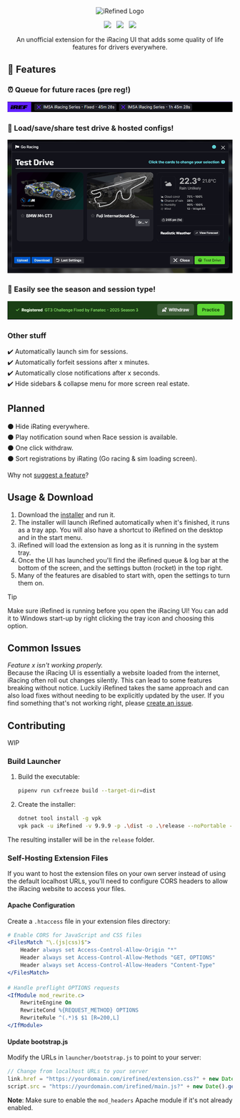 <p align="center">
  <img width="300" src="https://github.com/jason-murray/irefined/blob/main/extension/src/assets/logo.png?raw=true" alt="iRefined Logo"/>
</p>
<div align="center">
  
[![](https://img.shields.io/badge/download-5cd633?style=for-the-badge)](https://github.com/jason-murray/irefined/releases/latest/download/iRefined-win-Setup.exe) &nbsp; [![](https://dcbadge.limes.pink/api/server/hxVf8wcGaV)](https://discord.gg/hxVf8wcGaV) &nbsp; [![](https://img.shields.io/badge/buy_me_a_coffee-FFDD00?style=for-the-badge&logo=buy-me-a-coffee&logoColor=black)](https://buymeacoffee.com/jason_)
  
</div>
<p align="center">
  An unofficial extension for the iRacing UI that adds some quality of life features for drivers everywhere.
</p>

## 🚀 Features

### ⏰ Queue for future races (pre reg!)

![Queue Bar](readme-files/queue-bar.png)

### 💾 Load/save/share test drive & hosted configs!

![Save Conditions](readme-files/saving-conditions.gif)

### 🏁 Easily see the season and session type!

![Join Bar](readme-files/better-join-bar.png)

### Other stuff

:heavy_check_mark: Automatically launch sim for sessions.  
:heavy_check_mark: Automatically forfeit sessions after x minutes.  
:heavy_check_mark: Automatically close notifications after x seconds.  
:heavy_check_mark: Hide sidebars & collapse menu for more screen real estate.

## Planned

:black_circle: Hide iRating everywhere.  
:black_circle: Play notification sound when Race session is available.  
:black_circle: One click withdraw.  
:black_circle: Sort registrations by iRating (Go racing & sim loading screen).

Why not [suggest a feature](https://github.com/jason-murray/irefined/issues/new?template=feature_request.md)?

## Usage & Download

1. Download the [installer](https://github.com/jason-murray/irefined/releases/latest/download/iRefined-win-Setup.exe) and run it.
2. The installer will launch iRefined automatically when it's finished, it runs as a tray app. You will also have a shortcut to iRefined on the desktop and in the start menu.
3. iRefined will load the extension as long as it is running in the system tray.
4. Once the UI has launched you'll find the iRefined queue & log bar at the bottom of the screen, and the settings button (rocket) in the top right.
5. Many of the features are disabled to start with, open the settings to turn them on.

> [!TIP]
> Make sure iRefined is running before you open the iRacing UI! You can add it to Windows start-up by right clicking the tray icon and choosing this option.

## Common Issues

_Feature x isn't working properly._  
Because the iRacing UI is essentially a website loaded from the internet, iRacing often roll out changes silently. This can lead to some features breaking without notice.
Luckily iRefined takes the same approach and can also load fixes without needing to be explicitly updated by the user. If you find something that's not working right, please [create an issue](https://github.com/jason-murray/irefined/issues/new?template=bug_report.md).

## Contributing

WIP

### Build Launcher

1. Build the executable:
   ```bash
   pipenv run cxfreeze build --target-dir=dist
   ```

2. Create the installer:
   ```bash
   dotnet tool install -g vpk
   vpk pack -u iRefined -v 9.9.9 -p .\dist -o .\release --noPortable --icon icon.ico
   ```

The resulting installer will be in the `release` folder.

### Self-Hosting Extension Files

If you want to host the extension files on your own server instead of using the default localhost URLs, you'll need to configure CORS headers to allow the iRacing website to access your files.

#### Apache Configuration

Create a `.htaccess` file in your extension files directory:

```apache
# Enable CORS for JavaScript and CSS files
<FilesMatch "\.(js|css)$">
    Header always set Access-Control-Allow-Origin "*"
    Header always set Access-Control-Allow-Methods "GET, OPTIONS"
    Header always set Access-Control-Allow-Headers "Content-Type"
</FilesMatch>

# Handle preflight OPTIONS requests
<IfModule mod_rewrite.c>
    RewriteEngine On
    RewriteCond %{REQUEST_METHOD} OPTIONS
    RewriteRule ^(.*)$ $1 [R=200,L]
</IfModule>
```

#### Update bootstrap.js

Modify the URLs in `launcher/bootstrap.js` to point to your server:

```javascript
// Change from localhost URLs to your server
link.href = "https://yourdomain.com/irefined/extension.css?" + new Date().getTime();
script.src = "https://yourdomain.com/irefined/main.js?" + new Date().getTime();
```

**Note**: Make sure to enable the `mod_headers` Apache module if it's not already enabled.

